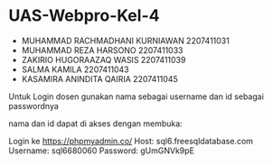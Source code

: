 # UAS-Webpro-Kel-4

- MUHAMMAD RACHMADHANI KURNIAWAN 2207411031
- MUHAMMAD REZA HARSONO 2207411033
- ZAKIRIO HUGORAAZAQ WASIS 2207411039
- SALMA KAMILA 2207411043
- KASAMIRA ANINDITA QAIRIA 2207411045


Untuk Login dosen gunakan nama sebagai username dan id sebagai passwordnya

nama dan id dapat di akses dengan membuka:

Login ke https://phpmyadmin.co/
Host: sql6.freesqldatabase.com
Username: sql6680060
Password: gUmGNVk9pE
